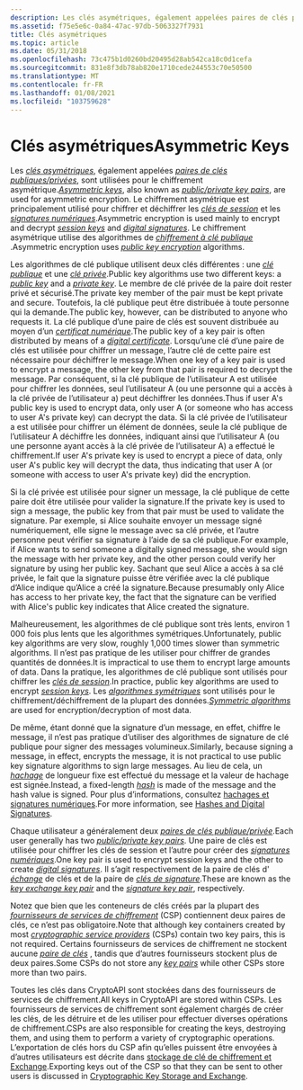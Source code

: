 ```yaml
---
description: Les clés asymétriques, également appelées paires de clés publiques/privées, sont utilisées pour le chiffrement asymétrique. Le chiffrement asymétrique est principalement utilisé pour chiffrer et déchiffrer les clés de session et les signatures numériques. Le chiffrement asymétrique utilise des algorithmes de chiffrement à clé publique.
ms.assetid: f75e5e6c-0a84-47ac-97db-5063327f7931
title: Clés asymétriques
ms.topic: article
ms.date: 05/31/2018
ms.openlocfilehash: 73c475b1d0260bd20495d28ab542ca18c0d1cefa
ms.sourcegitcommit: 831e8f3db78ab820e1710cede244553c70e50500
ms.translationtype: MT
ms.contentlocale: fr-FR
ms.lasthandoff: 01/08/2021
ms.locfileid: "103759628"
---
```

# <a name="asymmetric-keys"></a><span data-ttu-id="8d450-105">Clés asymétriques</span><span class="sxs-lookup"><span data-stu-id="8d450-105">Asymmetric Keys</span></span>

<span data-ttu-id="8d450-106">Les [*clés asymétriques*](../secgloss/a-gly.md), également appelées [*paires de clés publiques/privées*](../secgloss/p-gly.md), sont utilisées pour le chiffrement asymétrique.</span><span class="sxs-lookup"><span data-stu-id="8d450-106">[*Asymmetric keys*](../secgloss/a-gly.md), also known as [*public/private key pairs*](../secgloss/p-gly.md), are used for asymmetric encryption.</span></span> <span data-ttu-id="8d450-107">Le chiffrement asymétrique est principalement utilisé pour chiffrer et déchiffrer les [*clés de session*](../secgloss/s-gly.md) et les [*signatures numériques*](../secgloss/d-gly.md).</span><span class="sxs-lookup"><span data-stu-id="8d450-107">Asymmetric encryption is used mainly to encrypt and decrypt [*session keys*](../secgloss/s-gly.md) and [*digital signatures*](../secgloss/d-gly.md).</span></span> <span data-ttu-id="8d450-108">Le chiffrement asymétrique utilise des algorithmes de [*chiffrement à clé publique*](../secgloss/p-gly.md) .</span><span class="sxs-lookup"><span data-stu-id="8d450-108">Asymmetric encryption uses [*public key encryption*](../secgloss/p-gly.md) algorithms.</span></span>

<span data-ttu-id="8d450-109">Les algorithmes de clé publique utilisent deux clés différentes : une [*clé publique*](../secgloss/p-gly.md) et une [*clé privée*](../secgloss/p-gly.md).</span><span class="sxs-lookup"><span data-stu-id="8d450-109">Public key algorithms use two different keys: a [*public key*](../secgloss/p-gly.md) and a [*private key*](../secgloss/p-gly.md).</span></span> <span data-ttu-id="8d450-110">Le membre de clé privée de la paire doit rester privé et sécurisé.</span><span class="sxs-lookup"><span data-stu-id="8d450-110">The private key member of the pair must be kept private and secure.</span></span> <span data-ttu-id="8d450-111">Toutefois, la clé publique peut être distribuée à toute personne qui la demande.</span><span class="sxs-lookup"><span data-stu-id="8d450-111">The public key, however, can be distributed to anyone who requests it.</span></span> <span data-ttu-id="8d450-112">La clé publique d’une paire de clés est souvent distribuée au moyen d’un [*certificat numérique*](../secgloss/c-gly.md).</span><span class="sxs-lookup"><span data-stu-id="8d450-112">The public key of a key pair is often distributed by means of a [*digital certificate*](../secgloss/c-gly.md).</span></span> <span data-ttu-id="8d450-113">Lorsqu’une clé d’une paire de clés est utilisée pour chiffrer un message, l’autre clé de cette paire est nécessaire pour déchiffrer le message.</span><span class="sxs-lookup"><span data-stu-id="8d450-113">When one key of a key pair is used to encrypt a message, the other key from that pair is required to decrypt the message.</span></span> <span data-ttu-id="8d450-114">Par conséquent, si la clé publique de l’utilisateur A est utilisée pour chiffrer les données, seul l’utilisateur A (ou une personne qui a accès à la clé privée de l’utilisateur a) peut déchiffrer les données.</span><span class="sxs-lookup"><span data-stu-id="8d450-114">Thus if user A's public key is used to encrypt data, only user A (or someone who has access to user A's private key) can decrypt the data.</span></span> <span data-ttu-id="8d450-115">Si la clé privée de l’utilisateur a est utilisée pour chiffrer un élément de données, seule la clé publique de l’utilisateur A déchiffre les données, indiquant ainsi que l’utilisateur A (ou une personne ayant accès à la clé privée de l’utilisateur A) a effectué le chiffrement.</span><span class="sxs-lookup"><span data-stu-id="8d450-115">If user A's private key is used to encrypt a piece of data, only user A's public key will decrypt the data, thus indicating that user A (or someone with access to user A's private key) did the encryption.</span></span>

<span data-ttu-id="8d450-116">Si la clé privée est utilisée pour signer un message, la clé publique de cette paire doit être utilisée pour valider la signature.</span><span class="sxs-lookup"><span data-stu-id="8d450-116">If the private key is used to sign a message, the public key from that pair must be used to validate the signature.</span></span> <span data-ttu-id="8d450-117">Par exemple, si Alice souhaite envoyer un message signé numériquement, elle signe le message avec sa clé privée, et l’autre personne peut vérifier sa signature à l’aide de sa clé publique.</span><span class="sxs-lookup"><span data-stu-id="8d450-117">For example, if Alice wants to send someone a digitally signed message, she would sign the message with her private key, and the other person could verify her signature by using her public key.</span></span> <span data-ttu-id="8d450-118">Sachant que seul Alice a accès à sa clé privée, le fait que la signature puisse être vérifiée avec la clé publique d’Alice indique qu’Alice a créé la signature.</span><span class="sxs-lookup"><span data-stu-id="8d450-118">Because presumably only Alice has access to her private key, the fact that the signature can be verified with Alice's public key indicates that Alice created the signature.</span></span>

<span data-ttu-id="8d450-119">Malheureusement, les algorithmes de clé publique sont très lents, environ 1 000 fois plus lents que les algorithmes symétriques.</span><span class="sxs-lookup"><span data-stu-id="8d450-119">Unfortunately, public key algorithms are very slow, roughly 1,000 times slower than symmetric algorithms.</span></span> <span data-ttu-id="8d450-120">Il n’est pas pratique de les utiliser pour chiffrer de grandes quantités de données.</span><span class="sxs-lookup"><span data-stu-id="8d450-120">It is impractical to use them to encrypt large amounts of data.</span></span> <span data-ttu-id="8d450-121">Dans la pratique, les algorithmes de clé publique sont utilisés pour chiffrer les [*clés de session*](../secgloss/s-gly.md).</span><span class="sxs-lookup"><span data-stu-id="8d450-121">In practice, public key algorithms are used to encrypt [*session keys*](../secgloss/s-gly.md).</span></span> <span data-ttu-id="8d450-122">Les [*algorithmes symétriques*](../secgloss/s-gly.md) sont utilisés pour le chiffrement/déchiffrement de la plupart des données.</span><span class="sxs-lookup"><span data-stu-id="8d450-122">[*Symmetric algorithms*](../secgloss/s-gly.md) are used for encryption/decryption of most data.</span></span>

<span data-ttu-id="8d450-123">De même, étant donné que la signature d’un message, en effet, chiffre le message, il n’est pas pratique d’utiliser des algorithmes de signature de clé publique pour signer des messages volumineux.</span><span class="sxs-lookup"><span data-stu-id="8d450-123">Similarly, because signing a message, in effect, encrypts the message, it is not practical to use public key signature algorithms to sign large messages.</span></span> <span data-ttu-id="8d450-124">Au lieu de cela, un [*hachage*](../secgloss/h-gly.md) de longueur fixe est effectué du message et la valeur de hachage est signée.</span><span class="sxs-lookup"><span data-stu-id="8d450-124">Instead, a fixed-length [*hash*](../secgloss/h-gly.md) is made of the message and the hash value is signed.</span></span> <span data-ttu-id="8d450-125">Pour plus d’informations, consultez [hachages et signatures numériques](hashes-and-digital-signatures.md).</span><span class="sxs-lookup"><span data-stu-id="8d450-125">For more information, see [Hashes and Digital Signatures](hashes-and-digital-signatures.md).</span></span>

<span data-ttu-id="8d450-126">Chaque utilisateur a généralement deux [*paires de clés publique/privée*](../secgloss/p-gly.md).</span><span class="sxs-lookup"><span data-stu-id="8d450-126">Each user generally has two [*public/private key pairs*](../secgloss/p-gly.md).</span></span> <span data-ttu-id="8d450-127">Une paire de clés est utilisée pour chiffrer les clés de session et l’autre pour créer des [*signatures numériques*](../secgloss/d-gly.md).</span><span class="sxs-lookup"><span data-stu-id="8d450-127">One key pair is used to encrypt session keys and the other to create [*digital signatures*](../secgloss/d-gly.md).</span></span> <span data-ttu-id="8d450-128">Il s’agit respectivement de la paire de clés d' [*échange*](../secgloss/k-gly.md) de clés et de la paire de [*clés de signature*](../secgloss/s-gly.md).</span><span class="sxs-lookup"><span data-stu-id="8d450-128">These are known as the [*key exchange key pair*](../secgloss/k-gly.md) and the [*signature key pair*](../secgloss/s-gly.md), respectively.</span></span>

<span data-ttu-id="8d450-129">Notez que bien que les conteneurs de clés créés par la plupart des [*fournisseurs de services de chiffrement*](../secgloss/c-gly.md) (CSP) contiennent deux paires de clés, ce n’est pas obligatoire.</span><span class="sxs-lookup"><span data-stu-id="8d450-129">Note that although key containers created by most [*cryptographic service providers*](../secgloss/c-gly.md) (CSPs) contain two key pairs, this is not required.</span></span> <span data-ttu-id="8d450-130">Certains fournisseurs de services de chiffrement ne stockent aucune [*paire de clés*](../secgloss/k-gly.md) , tandis que d’autres fournisseurs stockent plus de deux paires.</span><span class="sxs-lookup"><span data-stu-id="8d450-130">Some CSPs do not store any [*key pairs*](../secgloss/k-gly.md) while other CSPs store more than two pairs.</span></span>

<span data-ttu-id="8d450-131">Toutes les clés dans CryptoAPI sont stockées dans des fournisseurs de services de chiffrement.</span><span class="sxs-lookup"><span data-stu-id="8d450-131">All keys in CryptoAPI are stored within CSPs.</span></span> <span data-ttu-id="8d450-132">Les fournisseurs de services de chiffrement sont également chargés de créer les clés, de les détruire et de les utiliser pour effectuer diverses opérations de chiffrement.</span><span class="sxs-lookup"><span data-stu-id="8d450-132">CSPs are also responsible for creating the keys, destroying them, and using them to perform a variety of cryptographic operations.</span></span> <span data-ttu-id="8d450-133">L’exportation de clés hors du CSP afin qu’elles puissent être envoyées à d’autres utilisateurs est décrite dans [stockage de clé de chiffrement et Exchange](cryptographic-key-storage-and-exchange.md).</span><span class="sxs-lookup"><span data-stu-id="8d450-133">Exporting keys out of the CSP so that they can be sent to other users is discussed in [Cryptographic Key Storage and Exchange](cryptographic-key-storage-and-exchange.md).</span></span>

 

 
